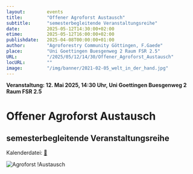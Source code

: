 ```yaml
---
layout:        events
title:         "Offener Agroforst Austausch"
subtitle:      "semesterbegleitende Veranstaltungsreihe"
date:          2025-05-12T14:30:00+02:00
etime:         2025-05-12T16:00:00+02:00
publishdate:   2025-04-08T00:00:00+01:00
author:        "Agroforestry Community Göttingen, F.Gaede"
place:         "Uni Goettingen Buesgenweg 2 Raum FSR 2.5"
URL:           "/2025/05/12/14/30/Offener_Agroforst_Austausch"
locURL:        ""
image:         "/img/banner/2021-02-05_welt_in_der_hand.jpg"
---
```


**Veranstaltung: 12. Mai 2025, 14:30 Uhr, Uni Goettingen Buesgenweg 2 Raum FSR 2.5**

Offener Agroforst Austausch
===========

semesterbegleitende Veranstaltungsreihe
-----------


Kalenderdatei: [📆](/ics/2025-05-12_14-30_offener_agroforst_austausch.ics)


![Agroforst
!Austausch](/img/event/2025-04-07-Offener-Agroforst-Austausch.png)

